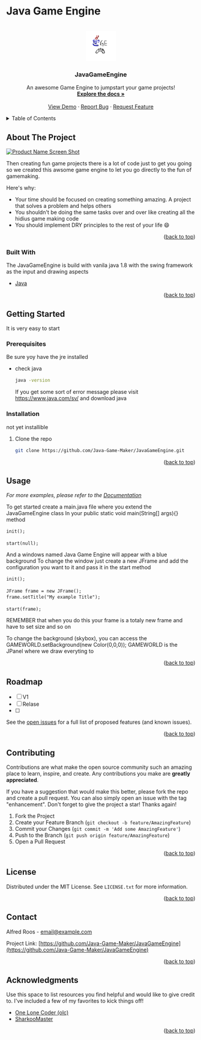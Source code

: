 <div id="top"></div>
<!--
*** Thanks for checking out the . If you have a suggestion
*** that would make this better, please fork the repo and create a pull request
*** or simply open an issue with the tag "enhancement".
*** Don't forget to give the project a star!
*** Thanks again! Now go create something AMAZING! :D
-->


<!-- PROJECT SHIELDS -->
<!--
*** I'm using markdown "reference style" links for readability.
*** Reference links are enclosed in brackets [ ] instead of parentheses ( ).
*** See the bottom of this document for the declaration of the reference variables
*** for contributors-url, forks-url, etc. This is an optional, concise syntax you may use.
*** https://www.markdownguide.org/basic-syntax/#reference-style-links
-->
<h1>Java Game Engine</h1>
<!-- PROJECT LOGO -->
<br />
<div align="center">
  <a href="https://github.com/othneildrew/Best-README-Template">
    <img src="images/logo.png" alt="Logo" width="80" height="80">
  </a>

<h3 align="center">JavaGameEngine</h3>

  <p align="center">
    An awesome Game Engine to jumpstart your game projects!
    <br />
    <a href="https://github.com/Java-Game-Maker/JavaGameEngine"><strong>Explore the docs »</strong></a>
    <br />
    <br />
    <a href="https://github.com/Java-Game-Maker/JavaGameEngine">View Demo</a>
    ·
    <a href="https://github.com/Java-Game-Maker/JavaGameEngine/issues">Report Bug</a>
    ·
    <a href="https://github.com/Java-Game-Maker/JavaGameEngine/issues">Request Feature</a>
  </p>
</div>



<!-- TABLE OF CONTENTS -->
<details>
  <summary>Table of Contents</summary>
  <ol>
    <li>
      <a href="#about-the-project">About The Project</a>
      <ul>
        <li><a href="#built-with">Built With</a></li>
      </ul>
    </li>
    <li>
      <a href="#getting-started">Getting Started</a>
      <ul>
        <li><a href="#prerequisites">Prerequisites</a></li>
        <li><a href="#installation">Installation</a></li>
      </ul>
    </li>
    <li><a href="#usage">Usage</a></li>
    <li><a href="#roadmap">Roadmap</a></li>
    <li><a href="#contributing">Contributing</a></li>
    <li><a href="#license">License</a></li>
    <li><a href="#contact">Contact</a></li>
    <li><a href="#acknowledgments">Acknowledgments</a></li>
  </ol>
</details>



<!-- ABOUT THE PROJECT -->
## About The Project

[![Product Name Screen Shot][product-screenshot]](https://example.com)

Then creating fun game projects there is a lot of code just to get you going so we created this awsome game engine to let you
go directly to the fun of gamemaking. 

Here's why:
* Your time should be focused on creating something amazing. A project that solves a problem and helps others
* You shouldn't be doing the same tasks over and over like creating all the hidius game making code
* You should implement DRY principles to the rest of your life :smile:


<p align="right">(<a href="#top">back to top</a>)</p>



### Built With

The JavaGameEngine is build with vanila java 1.8 with the swing framework as the input and drawing aspects

* [Java](https://www.oracle.com/java/technologies/downloads/)

<p align="right">(<a href="#top">back to top</a>)</p>



<!-- GETTING STARTED -->
## Getting Started

It is very easy to start

### Prerequisites

Be sure yoy have the jre installed
* check java
  ```sh
  java -version
  ```
  If you get some sort of error message please visit https://www.java.com/sv/ and download java

### Installation

 not yet installible
  
1. Clone the repo
   ```sh
   git clone https://github.com/Java-Game-Maker/JavaGameEngine.git
   ```


<p align="right">(<a href="#top">back to top</a>)</p>



<!-- USAGE EXAMPLES -->
## Usage

_For more examples, please refer to the [Documentation](https://example.com)_

To get started create a main.java file where you extend the JavaGameEngine class
In your public static void main(String[] args){} method

```
init();

start(null);
```
And a windows named Java Game Engine will appear with a blue background
To change the window just create a new JFrame and add the configuration you want
to it and pass it in the start method

```
init();

JFrame frame = new JFrame();
frame.setTitle("My example Title");

start(frame);
```

REMEMBER that when you do this your frame is a totaly new frame and have to set size and so on

To change the background (skybox), you can access the GAMEWORLD.setBackground(new Color(0,0,0));
GAMEWORLD is the JPanel where we draw everyting to


<p align="right">(<a href="#top">back to top</a>)</p>



<!-- ROADMAP -->
## Roadmap

- [ ] V1
- [ ] Relase
- [ ] 


See the [open issues](https://github.com/Java-Game-Maker/JavaGameEngine/issues) for a full list of proposed features (and known issues).

<p align="right">(<a href="#top">back to top</a>)</p>



<!-- CONTRIBUTING -->
## Contributing

Contributions are what make the open source community such an amazing place to learn, inspire, and create. Any contributions you make are **greatly appreciated**.

If you have a suggestion that would make this better, please fork the repo and create a pull request. You can also simply open an issue with the tag "enhancement".
Don't forget to give the project a star! Thanks again!

1. Fork the Project
2. Create your Feature Branch (`git checkout -b feature/AmazingFeature`)
3. Commit your Changes (`git commit -m 'Add some AmazingFeature'`)
4. Push to the Branch (`git push origin feature/AmazingFeature`)
5. Open a Pull Request

<p align="right">(<a href="#top">back to top</a>)</p>



<!-- LICENSE -->
## License

Distributed under the MIT License. See `LICENSE.txt` for more information.

<p align="right">(<a href="#top">back to top</a>)</p>



<!-- CONTACT -->
## Contact

Alfred Roos - email@example.com

Project Link: [https://github.com/Java-Game-Maker/JavaGameEngine](https://github.com/Java-Game-Maker/JavaGameEngine)

<p align="right">(<a href="#top">back to top</a>)</p>



<!-- ACKNOWLEDGMENTS -->
## Acknowledgments

Use this space to list resources you find helpful and would like to give credit to. I've included a few of my favorites to kick things off!

* [One Lone Coder (olc)](https://www.youtube.com/c/javidx9/videos)
* [SharkooMaster](https://github.com/SharkooMaster)


<p align="right">(<a href="#top">back to top</a>)</p>



<!-- MARKDOWN LINKS & IMAGES -->
<!-- https://www.markdownguide.org/basic-syntax/#reference-style-links -->
[contributors-shield]: https://img.shields.io/github/contributors/othneildrew/Best-README-Template.svg?style=for-the-badge
[contributors-url]: https://github.com/othneildrew/Best-README-Template/graphs/contributors
[forks-shield]: https://img.shields.io/github/forks/othneildrew/Best-README-Template.svg?style=for-the-badge
[forks-url]: https://github.com/othneildrew/Best-README-Template/network/members
[stars-shield]: https://img.shields.io/github/stars/othneildrew/Best-README-Template.svg?style=for-the-badge
[stars-url]: https://github.com/othneildrew/Best-README-Template/stargazers
[issues-shield]: https://img.shields.io/github/issues/othneildrew/Best-README-Template.svg?style=for-the-badge
[issues-url]: https://github.com/othneildrew/Best-README-Template/issues
[license-shield]: https://img.shields.io/github/license/othneildrew/Best-README-Template.svg?style=for-the-badge
[license-url]: https://github.com/othneildrew/Best-README-Template/blob/master/LICENSE.txt
[linkedin-shield]: https://img.shields.io/badge/-LinkedIn-black.svg?style=for-the-badge&logo=linkedin&colorB=555
[linkedin-url]: https://linkedin.com/in/othneildrew
[product-screenshot]: images/screenshot.png
